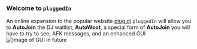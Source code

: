 ### Welcome to `pluggedIn`
An online expansion to the popular website [plug.dj](http://plug.dj)
`pluggedIn` will allow you to **AutoJoin** the DJ waitlist, **AutoWoot**, a special form of **AutoJoin** you will have to try to see, AFK messages, and an enhanced GUI
![Image of GUI in future](http://placehold.it/1024x512.png)
